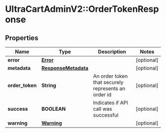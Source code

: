 # UltraCartAdminV2::OrderTokenResponse

## Properties
Name | Type | Description | Notes
------------ | ------------- | ------------- | -------------
**error** | [**Error**](Error.md) |  | [optional] 
**metadata** | [**ResponseMetadata**](ResponseMetadata.md) |  | [optional] 
**order_token** | **String** | An order token that securely represents an order id | [optional] 
**success** | **BOOLEAN** | Indicates if API call was successful | [optional] 
**warning** | [**Warning**](Warning.md) |  | [optional] 


